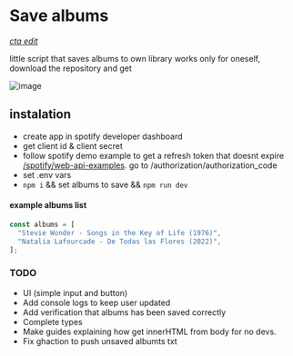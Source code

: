 # Save albums

<i>[cta edit](https://github.com/brandonporcel/spotify-save-album/edit/main/src/index.ts)</i>

little script that saves albums to own library
works only for oneself, download the repository and get

![image](https://github.com/user-attachments/assets/f4e83148-a018-43cc-ab59-7cf243a64a30)

## instalation

- create app in spotify developer dashboard
- get client id & client secret
- follow spotify demo example to get a refresh token that doesnt expire [/spotify/web-api-examples](https://github.com/spotify/web-api-examples). go to /authorization/authorization_code
- set .env vars
- `npm i` && set albums to save && `npm run dev`

#### example albums list

```js
const albums = [
  "Stevie Wonder - Songs in the Key of Life (1976)",
  "Natalia Lafourcade - De Todas las Flores (2022)",
];
```

### TODO

- UI (simple input and button)
- Add console logs to keep user updated
- Add verification that albums has been saved correctly
- Complete types
- Make guides explaining how get innerHTML from body for no devs.
- Fix ghaction to push unsaved albumts txt
